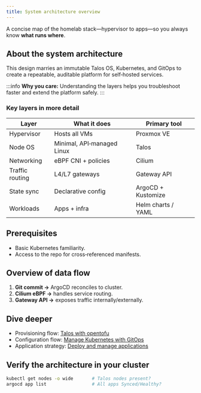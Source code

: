 ```yaml
---
title: System architecture overview
---
```


A concise map of the homelab stack—hypervisor to apps—so you always know **what runs where**.

## About the system architecture

This design marries an immutable Talos OS, Kubernetes, and GitOps to create a repeatable, auditable platform for self‑hosted services.

:::info
**Why you care:** Understanding the layers helps you troubleshoot faster and extend the platform safely.
:::

### Key layers in more detail

| Layer | What it does | Primary tool |
|-------|--------------|--------------|
| Hypervisor | Hosts all VMs | Proxmox VE |
| Node OS | Minimal, API‑managed Linux | Talos |
| Networking | eBPF CNI + policies | Cilium |
| Traffic routing | L4/L7 gateways | Gateway API |
| State sync | Declarative config | ArgoCD + Kustomize |
| Workloads | Apps + infra | Helm charts / YAML |

## Prerequisites

- Basic Kubernetes familiarity.
- Access to the repo for cross‑referenced manifests.

## Overview of data flow

1. **Git commit →** ArgoCD reconciles to cluster.
2. **Cilium eBPF →** handles service routing.
3. **Gateway API →** exposes traffic internally/externally.

## Dive deeper

- Provisioning flow: [Talos with opentofu](./tofu/opentofu-provisioning.md)
- Configuration flow: [Manage Kubernetes with GitOps](./k8s/manage-kubernetes.md)
- Application strategy: [Deploy and manage applications](./k8s/applications/application-management.md)

## Verify the architecture in your cluster

```bash
kubectl get nodes -o wide       # Talos nodes present?
argocd app list                 # All apps Synced/Healthy?
````
